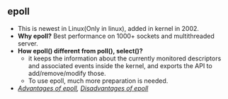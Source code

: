 ## epoll
- This is newest in Linux(Only in linux), added in kernel in 2002. 
- **Why epoll?** Best performance on 1000+ sockets and multithreaded server.
- **How epoll() different from poll(), select()?**
  - it keeps the information about the currently monitored descriptors and associated events inside the kernel, and exports the API to add/remove/modify those. 
  - To use epoll, much more preparation is needed.
- *[Advantages of epoll](Advantages_of_epoll.md), [Disadvantages of epoll](Disadvantages_of_epoll.md)*
